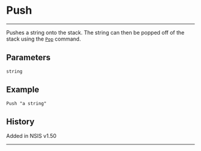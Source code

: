 # Push

---

Pushes a string onto the stack. The string can then be popped off of the stack using the [`Pop`][1] command.

## Parameters

	string

## Example

	Push "a string"

## History

Added in NSIS v1.50

---

[1]: Pop.md
